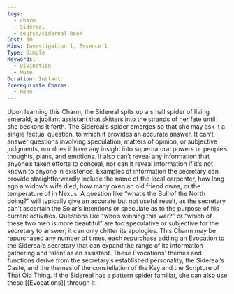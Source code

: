 ```yaml
---
tags:
  - charm
  - Sidereal
  - source/sidereal-book
Cost: 5m
Mins: Investigation 1, Essence 1
Type: Simple
Keywords:
  - Divination
  - Mute
Duration: Instant
Prerequisite Charms:
  - None
---
```

Upon learning this Charm, the Sidereal spits up a small spider of living emerald, a jubilant assistant that skitters into the strands of her fate until she beckons it forth. The Sidereal’s spider emerges so that she may ask it a single factual question, to which it provides an accurate answer. It can’t answer questions involving speculation, matters of opinion, or subjective judgments, nor does it have any insight into supernatural powers or people’s thoughts, plans, and emotions. It also can’t reveal any information that anyone’s taken efforts to conceal, nor can it reveal information if it’s not known to anyone in existence. Examples of information the secretary can provide straightforwardly include the name of the local carpenter, how long ago a widow’s wife died, how many oxen an old friend owns, or the temperature of in Nexus. A question like “what’s the Bull of the North doing?” will typically give an accurate but not useful result, as the secretary can’t ascertain the Solar’s intentions or speculate as to the purpose of his current activities. Questions like “who’s winning this war?” or “which of these two men is more beautiful” are too speculative or subjective for the secretary to answer; it can only chitter its apologies. This Charm may be repurchased any number of times, each repurchase adding an Evocation to the Sidereal’s secretary that can expand the range of its information gathering and talent as an assistant. These Evocations’ themes and functions derive from the secretary’s established personality, the Sidereal’s Caste, and the themes of the constellation of the Key and the Scripture of That Old Thing. If the Sidereal has a pattern spider familiar, she can also use these [[Evocations]] through it.